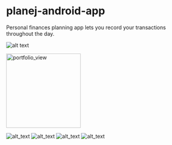 # planej-android-app
Personal finances planning app lets you record your transactions throughout the day.

![alt text](https://lh3.googleusercontent.com/pfGSKFTJb1j-CIqz8NtvSQeXiwSIpn0DOQie3OjD3Ic-KwXKd28ue5dP_pKlmZD8T6k=w1853-h950-rw)

<img width="200" alt="portfolio_view" src="https://lh3.googleusercontent.com/pfGSKFTJb1j-CIqz8NtvSQeXiwSIpn0DOQie3OjD3Ic-KwXKd28ue5dP_pKlmZD8T6k=w1853-h950-rw">

![alt_text](https://lh3.googleusercontent.com/-QJHy4Ia0MIdFvQJRUmV1NOoFUrMtAq3-FpUGM9JtXnKAPV3ueoWRntldigc1R4-CQ=w1853-h950-rw)
![alt_text](https://lh3.googleusercontent.com/fQ0W2zV3MtmlFQVxnuXuovk2ZcF6IlykdonakoPqTP6qUSzd-tC5_SFlYz9bCj1QyuM=w1853-h950-rw)
![alt_text](https://lh3.googleusercontent.com/oLCsFlcdiYNA-0NvMOvS660YN8zc1Io0GFhSmycfM9EhBZVXVMeeG1rpSbcap-SdZQ=w1853-h950-rw)
![alt_text](https://lh3.googleusercontent.com/FHe7YmdQ39UXzuvLLEN-F2MqYzkOrKENUmmiJAbjXETnfvfn5MvZ6bLtxbYSFcDY4g=w1853-h950-rw)
